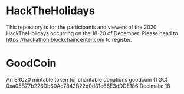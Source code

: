 # HackTheHolidays
This repository is for the participants and viewers of the 2020 HackTheHolidays occurring on the 18-20 of December. Please head to https://hackathon.blockchaincenter.com to register.

# GoodCoin
An ERC20 mintable token for charitable donations
goodcoin (TGC)
0xa05B77b226Db60Ac7842B22d0d81c66E3dDDE186
Decimals: 18
